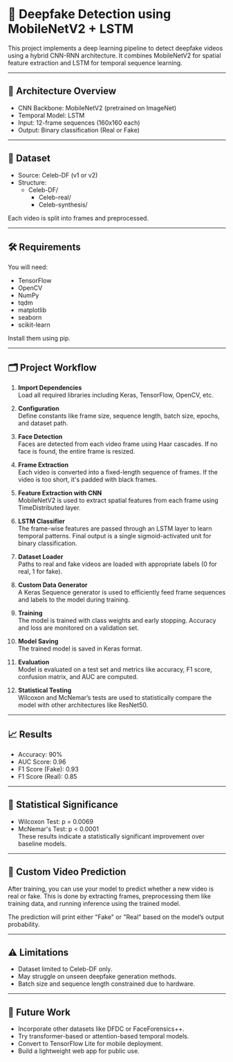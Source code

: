 # 📘 Deepfake Detection using MobileNetV2 + LSTM

This project implements a deep learning pipeline to detect deepfake videos using a hybrid CNN-RNN architecture. It combines MobileNetV2 for spatial feature extraction and LSTM for temporal sequence learning.

---

## 🔧 Architecture Overview

- CNN Backbone: MobileNetV2 (pretrained on ImageNet)
- Temporal Model: LSTM
- Input: 12-frame sequences (160x160 each)
- Output: Binary classification (Real or Fake)

---

## 📂 Dataset

- Source: Celeb-DF (v1 or v2)
- Structure:
  - Celeb-DF/
    - Celeb-real/
    - Celeb-synthesis/

Each video is split into frames and preprocessed.

---

## 🛠️ Requirements

You will need:
- TensorFlow
- OpenCV
- NumPy
- tqdm
- matplotlib
- seaborn
- scikit-learn

Install them using pip.

---

## 🗂️ Project Workflow

1. **Import Dependencies**  
   Load all required libraries including Keras, TensorFlow, OpenCV, etc.

2. **Configuration**  
   Define constants like frame size, sequence length, batch size, epochs, and dataset path.

3. **Face Detection**  
   Faces are detected from each video frame using Haar cascades. If no face is found, the entire frame is resized.

4. **Frame Extraction**  
   Each video is converted into a fixed-length sequence of frames. If the video is too short, it's padded with black frames.

5. **Feature Extraction with CNN**  
   MobileNetV2 is used to extract spatial features from each frame using TimeDistributed layer.

6. **LSTM Classifier**  
   The frame-wise features are passed through an LSTM layer to learn temporal patterns. Final output is a single sigmoid-activated unit for binary classification.

7. **Dataset Loader**  
   Paths to real and fake videos are loaded with appropriate labels (0 for real, 1 for fake).

8. **Custom Data Generator**  
   A Keras Sequence generator is used to efficiently feed frame sequences and labels to the model during training.

9. **Training**  
   The model is trained with class weights and early stopping. Accuracy and loss are monitored on a validation set.

10. **Model Saving**  
    The trained model is saved in Keras format.

11. **Evaluation**  
    Model is evaluated on a test set and metrics like accuracy, F1 score, confusion matrix, and AUC are computed.

12. **Statistical Testing**  
    Wilcoxon and McNemar’s tests are used to statistically compare the model with other architectures like ResNet50.

---

## 📈 Results

- Accuracy: 90%
- AUC Score: 0.96
- F1 Score (Fake): 0.93
- F1 Score (Real): 0.85

---

## 🔬 Statistical Significance

- Wilcoxon Test: p = 0.0069
- McNemar's Test: p < 0.0001  
These results indicate a statistically significant improvement over baseline models.

---

## 🎥 Custom Video Prediction

After training, you can use your model to predict whether a new video is real or fake. This is done by extracting frames, preprocessing them like training data, and running inference using the trained model.

The prediction will print either "Fake" or "Real" based on the model’s output probability.

---

## ⚠️ Limitations

- Dataset limited to Celeb-DF only.
- May struggle on unseen deepfake generation methods.
- Batch size and sequence length constrained due to hardware.

---

## 🌱 Future Work

- Incorporate other datasets like DFDC or FaceForensics++.
- Try transformer-based or attention-based temporal models.
- Convert to TensorFlow Lite for mobile deployment.
- Build a lightweight web app for public use.
